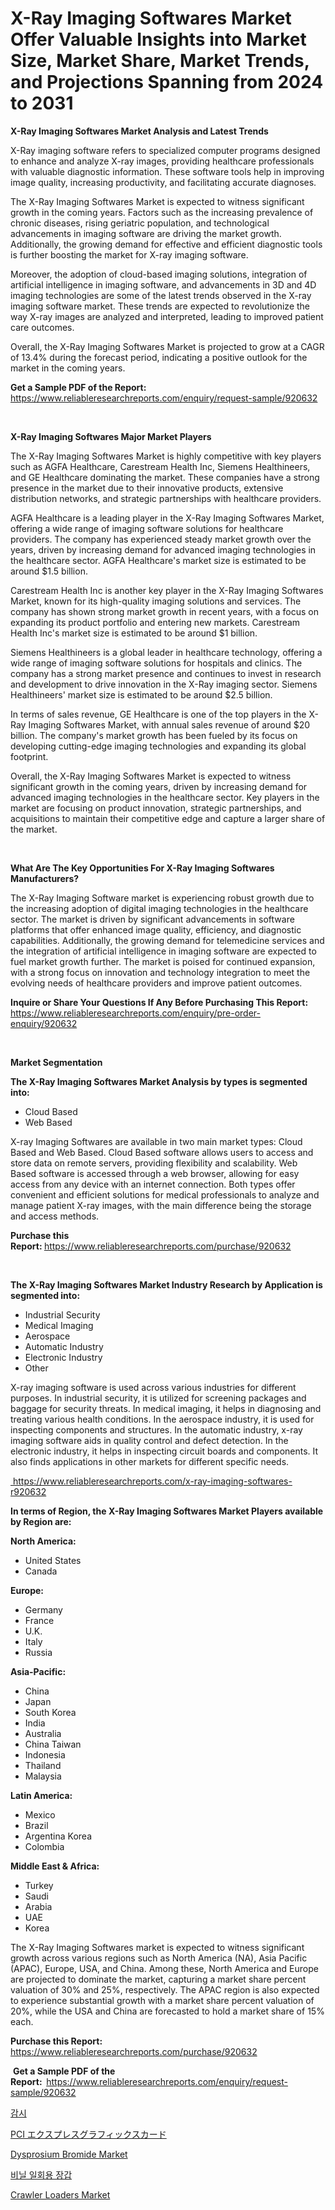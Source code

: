 <p><h1>X-Ray Imaging Softwares Market Offer Valuable Insights into Market Size, Market Share, Market Trends, and Projections Spanning from 2024 to 2031</h1></p><p><strong>X-Ray Imaging Softwares Market Analysis and Latest Trends</strong></p>
<p><p>X-Ray imaging software refers to specialized computer programs designed to enhance and analyze X-ray images, providing healthcare professionals with valuable diagnostic information. These software tools help in improving image quality, increasing productivity, and facilitating accurate diagnoses.</p><p>The X-Ray Imaging Softwares Market is expected to witness significant growth in the coming years. Factors such as the increasing prevalence of chronic diseases, rising geriatric population, and technological advancements in imaging software are driving the market growth. Additionally, the growing demand for effective and efficient diagnostic tools is further boosting the market for X-ray imaging software.</p><p>Moreover, the adoption of cloud-based imaging solutions, integration of artificial intelligence in imaging software, and advancements in 3D and 4D imaging technologies are some of the latest trends observed in the X-ray imaging software market. These trends are expected to revolutionize the way X-ray images are analyzed and interpreted, leading to improved patient care outcomes.</p><p>Overall, the X-Ray Imaging Softwares Market is projected to grow at a CAGR of 13.4% during the forecast period, indicating a positive outlook for the market in the coming years.</p></p>
<p><strong>Get a Sample PDF of the Report:&nbsp;</strong> <a href="https://www.reliableresearchreports.com/enquiry/request-sample/920632">https://www.reliableresearchreports.com/enquiry/request-sample/920632</a></p>
<p>&nbsp;</p>
<p><strong>X-Ray Imaging Softwares Major Market Players</strong></p>
<p><p>The X-Ray Imaging Softwares Market is highly competitive with key players such as AGFA Healthcare, Carestream Health Inc, Siemens Healthineers, and GE Healthcare dominating the market. These companies have a strong presence in the market due to their innovative products, extensive distribution networks, and strategic partnerships with healthcare providers.</p><p>AGFA Healthcare is a leading player in the X-Ray Imaging Softwares Market, offering a wide range of imaging software solutions for healthcare providers. The company has experienced steady market growth over the years, driven by increasing demand for advanced imaging technologies in the healthcare sector. AGFA Healthcare's market size is estimated to be around $1.5 billion.</p><p>Carestream Health Inc is another key player in the X-Ray Imaging Softwares Market, known for its high-quality imaging solutions and services. The company has shown strong market growth in recent years, with a focus on expanding its product portfolio and entering new markets. Carestream Health Inc's market size is estimated to be around $1 billion.</p><p>Siemens Healthineers is a global leader in healthcare technology, offering a wide range of imaging software solutions for hospitals and clinics. The company has a strong market presence and continues to invest in research and development to drive innovation in the X-Ray imaging sector. Siemens Healthineers' market size is estimated to be around $2.5 billion.</p><p>In terms of sales revenue, GE Healthcare is one of the top players in the X-Ray Imaging Softwares Market, with annual sales revenue of around $20 billion. The company's market growth has been fueled by its focus on developing cutting-edge imaging technologies and expanding its global footprint.</p><p>Overall, the X-Ray Imaging Softwares Market is expected to witness significant growth in the coming years, driven by increasing demand for advanced imaging technologies in the healthcare sector. Key players in the market are focusing on product innovation, strategic partnerships, and acquisitions to maintain their competitive edge and capture a larger share of the market.</p></p>
<p>&nbsp;</p>
<p><strong>What Are The Key Opportunities For X-Ray Imaging Softwares Manufacturers?</strong></p>
<p><p>The X-Ray Imaging Software market is experiencing robust growth due to the increasing adoption of digital imaging technologies in the healthcare sector. The market is driven by significant advancements in software platforms that offer enhanced image quality, efficiency, and diagnostic capabilities. Additionally, the growing demand for telemedicine services and the integration of artificial intelligence in imaging software are expected to fuel market growth further. The market is poised for continued expansion, with a strong focus on innovation and technology integration to meet the evolving needs of healthcare providers and improve patient outcomes.</p></p>
<p><strong>Inquire or Share Your Questions If Any Before Purchasing This Report:</strong> <a href="https://www.reliableresearchreports.com/enquiry/pre-order-enquiry/920632">https://www.reliableresearchreports.com/enquiry/pre-order-enquiry/920632</a></p>
<p>&nbsp;</p>
<p><strong>Market Segmentation</strong></p>
<p><strong>The X-Ray Imaging Softwares Market Analysis by types is segmented into:</strong></p>
<p><ul><li>Cloud Based</li><li>Web Based</li></ul></p>
<p><p>X-ray Imaging Softwares are available in two main market types: Cloud Based and Web Based. Cloud Based software allows users to access and store data on remote servers, providing flexibility and scalability. Web Based software is accessed through a web browser, allowing for easy access from any device with an internet connection. Both types offer convenient and efficient solutions for medical professionals to analyze and manage patient X-ray images, with the main difference being the storage and access methods.</p></p>
<p><strong>Purchase this Report:&nbsp;</strong><a href="https://www.reliableresearchreports.com/purchase/920632">https://www.reliableresearchreports.com/purchase/920632</a></p>
<p>&nbsp;</p>
<p><strong>The X-Ray Imaging Softwares Market Industry Research by Application is segmented into:</strong></p>
<p><ul><li>Industrial Security</li><li>Medical Imaging</li><li>Aerospace</li><li>Automatic Industry</li><li>Electronic Industry</li><li>Other</li></ul></p>
<p><p>X-ray imaging software is used across various industries for different purposes. In industrial security, it is utilized for screening packages and baggage for security threats. In medical imaging, it helps in diagnosing and treating various health conditions. In the aerospace industry, it is used for inspecting components and structures. In the automatic industry, x-ray imaging software aids in quality control and defect detection. In the electronic industry, it helps in inspecting circuit boards and components. It also finds applications in other markets for different specific needs.</p></p>
<p><a href="https://www.reliableresearchreports.com/x-ray-imaging-softwares-r920632">&nbsp;https://www.reliableresearchreports.com/x-ray-imaging-softwares-r920632</a></p>
<p><strong>In terms of Region, the X-Ray Imaging Softwares Market Players available by Region are:</strong></p>
<p>
    <p> <strong> North America: </strong>
        <ul>
            <li>United States</li>
            <li>Canada</li>
        </ul>
        </p> 
    <p> <strong> Europe: </strong>
        <ul>
            <li>Germany</li>
            <li>France</li>
            <li>U.K.</li>
            <li>Italy</li>
            <li>Russia</li>
        </ul>
        </p> 
    <p> <strong> Asia-Pacific: </strong>
        <ul>
            <li>China</li>
            <li>Japan</li>
            <li>South Korea</li>
            <li>India</li>
            <li>Australia</li>
            <li>China Taiwan</li>
            <li>Indonesia</li>
            <li>Thailand</li>
            <li>Malaysia</li>
        </ul>
        </p> 
    <p> <strong> Latin America: </strong>
        <ul>
            <li>Mexico</li>
            <li>Brazil</li>
            <li>Argentina Korea</li>
            <li>Colombia</li>
        </ul>
        </p> 
    <p> <strong> Middle East & Africa: </strong>
        <ul>
            <li>Turkey</li>
            <li>Saudi</li>
            <li>Arabia</li>
            <li>UAE</li>
            <li>Korea</li>
        </ul>
    </p>
    </p>
<p><p>The X-Ray Imaging Softwares market is expected to witness significant growth across various regions such as North America (NA), Asia Pacific (APAC), Europe, USA, and China. Among these, North America and Europe are projected to dominate the market, capturing a market share percent valuation of 30% and 25%, respectively. The APAC region is also expected to experience substantial growth with a market share percent valuation of 20%, while the USA and China are forecasted to hold a market share of 15% each.</p></p>
<p><strong>Purchase this Report: </strong><a href="https://www.reliableresearchreports.com/purchase/920632">https://www.reliableresearchreports.com/purchase/920632</a></p>
<p>&nbsp;<strong>Get a Sample PDF of the Report:&nbsp;&nbsp;</strong><a href="https://www.reliableresearchreports.com/enquiry/request-sample/920632">https://www.reliableresearchreports.com/enquiry/request-sample/920632</a></p>
<p><strong></strong></p>
<p><p><a href="https://github.com/WilburKihn5676/Market-Research-Report-List-1/blob/main/854302759906.md">감시</a></p><p><a href="https://medium.com/@kaitlensen45645/pci-express%E3%82%B0%E3%83%A9%E3%83%95%E3%82%A3%E3%83%83%E3%82%AF%E3%82%AB%E3%83%BC%E3%83%89%E5%B8%82%E5%A0%B4-%E5%B8%82%E5%A0%B4%E3%82%B7%E3%82%A7%E3%82%A2-%E5%B8%82%E5%A0%B4%E5%8B%95%E5%90%91-%E3%81%8A%E3%82%88%E3%81%B3%E5%B0%86%E6%9D%A5%E3%81%AE%E6%88%90%E9%95%B7%E3%82%92%E6%8E%A2%E3%82%8B-7199927f4f43">PCI エクスプレスグラフィックスカード</a></p><p><a href="https://www.linkedin.com/pulse/dysprosium-bromide-market-research-report-its-history-forecast-ok7xe">Dysprosium Bromide Market</a></p><p><a href="https://medium.com/@audieyost2004/pvc-%EC%9D%BC%ED%9A%8C%EC%9A%A9-%EC%9E%A5%EA%B0%91-%EC%8B%9C%EC%9E%A5%EC%9D%80-%EC%8B%9C%EC%9E%A5-%EC%A0%90%EC%9C%A0%EC%9C%A8-%EC%8B%9C%EC%9E%A5-%EB%8F%99%ED%96%A5-%EB%B0%8F-%EC%8B%9C%EC%9E%A5-%EC%84%B1%EC%9E%A5%EC%97%90-%EB%8C%80%ED%95%9C-%EC%A0%95%EB%B3%B4%EB%A5%BC-%EC%A0%9C%EA%B3%B5%ED%95%A9%EB%8B%88%EB%8B%A4-03ebbfbf76a0">비닐 일회용 장갑</a></p><p><a href="https://www.linkedin.com/pulse/crawler-loaders-market-size-reveals-best-marketing-channels-70wcf">Crawler Loaders Market</a></p></p>